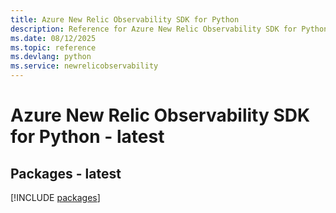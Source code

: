 ```yaml
---
title: Azure New Relic Observability SDK for Python
description: Reference for Azure New Relic Observability SDK for Python
ms.date: 08/12/2025
ms.topic: reference
ms.devlang: python
ms.service: newrelicobservability
---
```

# Azure New Relic Observability SDK for Python - latest
## Packages - latest
[!INCLUDE [packages](new-relic-observability-index.md)]